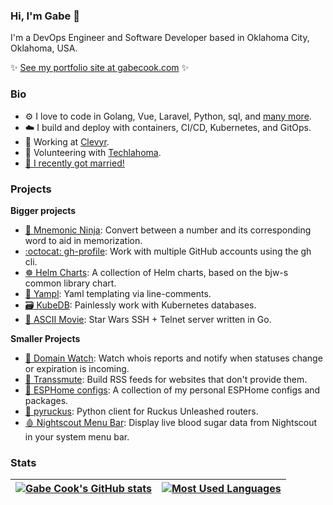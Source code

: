 ### Hi, I'm Gabe :wave:

I'm a DevOps Engineer and Software Developer based in Oklahoma City, Oklahoma, USA.

:sparkles: [See my portfolio site at gabecook.com](https://gabecook.com) :sparkles:

### Bio

- :gear: I love to code in Golang, Vue, Laravel, Python, sql, and [many more](https://gabecook.com/skills).
- :cloud: I build and deploy with containers, CI/CD, Kubernetes, and GitOps.
- :office: Working at [Clevyr](https://clevyr.com).
- :bison: Volunteering with [Techlahoma](https://techlahoma.org).
- [:ring: I recently got married!](https://livandgabe.wedding)

### Projects

**Bigger projects**

- [:1234: Mnemonic Ninja](https://mnemonic.ninja): Convert between a number and its corresponding word to aid in memorization.
- [:octocat: gh-profile](https://github.com/gabe565/gh-profile): Work with multiple GitHub accounts using the gh cli.
- [:wheel_of_dharma: Helm Charts](https://github.com/gabe565/charts): A collection of Helm charts, based on the bjw-s common library chart.
- [:page_facing_up: Yampl](https://github.com/clevyr/yampl): Yaml templating via line-comments.
- [:card_file_box: KubeDB](https://github.com/clevyr/kubedb): Painlessly work with Kubernetes databases.
- [:milky_way: ASCII Movie](https://github.com/gabe565/ascii-movie): Star Wars SSH + Telnet server written in Go.

**Smaller Projects**

- [:bell: Domain Watch](https://github.com/gabe565/domain-watch): Watch whois reports and notify when statuses change or expiration is incoming.
- [:newspaper: Transsmute](https://github.com/gabe565/transsmute): Build RSS feeds for websites that don't provide them.
- [:floppy_disk: ESPHome configs](https://github.com/gabe565/esphome-configs): A collection of my personal ESPHome configs and packages.
- [:signal_strength: pyruckus](https://github.com/gabe565/pyruckus): Python client for Ruckus Unleashed routers.
- [:drop_of_blood: Nightscout Menu Bar](https://github.com/gabe565/nightscout-menu-bar): Display live blood sugar data from Nightscout in your system menu bar.

### Stats

| [![Gabe Cook's GitHub stats](https://api.gabecook.com/api/github-stats/stats)](https://github.com/anuraghazra/github-readme-stats) | [![Most Used Languages](https://api.gabecook.com/api/github-stats/top-langs)](https://github.com/anuraghazra/github-readme-stats) |
|----------------------------------------------------------------------------------------------------------------------------------------------------------------------------------------------------------------------|-------------------------------------------------------------------------------------------------------------------------------------------------------------------------------------------------------|
